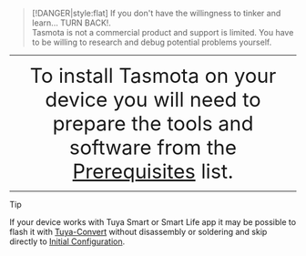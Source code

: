 >[!DANGER|style:flat]
> If you don't have the willingness to tinker and learn... TURN BACK!.<br> Tasmota is not a commercial product and support is limited. You have to be willing to research and debug potential problems yourself.

---

<div style="font-size:250%;text-align:center">To install Tasmota on your device you will need to prepare the tools and software from the <a href="https://tasmota.github.io/docs/#/installation/Prerequisites">Prerequisites</a> list.</div>

---

> [!TIP]
> If your device works with Tuya Smart or Smart Life app it may be possible to flash it with [Tuya-Convert](https://github.com/ct-Open-Source/tuya-convert) without disassembly or soldering and skip directly to [Initial Configuration](/installation/initial-configuration).


